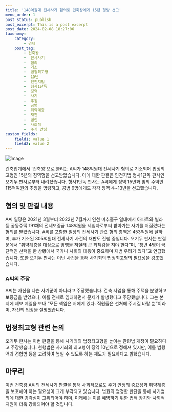 ```yaml
---
title: '148억원대 전세사기 혐의로 건축왕에게 15년 형량 선고'
menu_order: 1
post_status: publish
post_excerpt: This is a post excerpt
post_date: 2024-02-08 18:27:06
taxonomy:
    category:
        - 경제
    post_tag:
        - 건축왕
        -  전세사기
        -  혐의
        -  기소
        -  법정최고형
        -  15년
        -  인천지법
        -  형사1단독
        -  징역
        -  사기
        -  추징
        -  공범
        -  취약계층
        -  재판
        -  범인
        -  사회적
        -  주거 안정
custom_fields:
    field1: value 1
    field2: value 2
---
```


![Image](https://imgnews.pstatic.net/image/050/2024/02/08/0000071670_001_20240208100101103.jpg?type=w647)

건축업계에서 '건축왕'으로 불리는 A씨가 148억원대 전세사기 혐의로 기소되어 법정최고형인 15년의 징역형을 선고받았습니다. 이에 대한 판결은 인천지법 형사1단독 판사인 오기두 판사로부터 내려졌습니다. 형사1단독 판사는 A씨에게 징역 15년과 범죄 수익인 115억여원의 추징을 명령하고, 공범 9명에게도 각각 징역 4∼13년을 선고했습니다.
## 혐의 및 판결 내용
A씨 일당은 2021년 3월부터 2022년 7월까지 인천 미추홀구 일대에서 아파트와 빌라 등 공동주택 191채의 전세보증금 148억원을 세입자로부터 받아가는 사기를 저질렀다는 혐의를 받았습니다. A씨를 포함한 일당의 전세사기 관련 혐의 총액은 453억원에 달하며, 추가 기소된 305억원대 전세사기 사건의 재판도 진행 중입니다.
오기두 판사는 판결문에서 “취약계층을 대상으로 범행을 저질러 큰 죄책감을 져야 한다”며, “청년 4명이 극단적인 선택을 한 상황에서 국가나 사회의 대응이 중요하며 재범 우려가 있다”고 언급했습니다. 또한 오기두 판사는 이번 사건을 통해 사기죄의 법정최고형의 필요성을 강조했습니다.
### A씨의 주장
A씨는 자신을 나쁜 사기꾼이 아니라고 주장했습니다. 건축 사업을 통해 주택을 분양하고 보증금을 받았으나, 이를 전세로 임대하면서 문제가 발생했다고 주장했습니다. 그는 본지에 제보 메일을 보내 “모든 책임은 저에게 있다. 직원들은 선처해 주시길 바랄 뿐”이라며, 자신의 입장을 설명했습니다.
## 법정최고형 관련 논의
오기두 판사는 이번 판결을 통해 사기죄의 법정최고형을 높이는 관련법 개정이 필요하다고 주장했습니다. 현행법은 사기죄의 최고형이 징역 10년으로 정해져 있지만, 이를 범행액과 경합범 등을 고려하여 높일 수 있도록 하는 제도가 필요하다고 밝혔습니다.
## 마무리
이번 건축왕 A씨의 전세사기 판결을 통해 사회적으로도 주거 안정의 중요성과 취약계층을 보호해야 하는 필요성이 크게 부각되고 있습니다. 법원의 엄정한 판단을 통해 사기범죄에 대한 경각심이 고취되어야 하며, 미래에는 이를 예방하기 위한 법적 장치와 사회적 지원이 더욱 강화되어야 할 것입니다.
